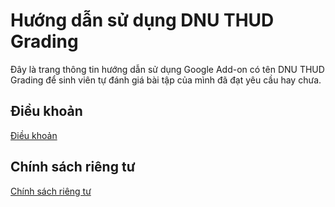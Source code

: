 # Hướng dẫn sử dụng DNU THUD Grading
Đây là trang thông tin hướng dẫn sử dụng Google Add-on có tên DNU THUD Grading để sinh viên tự đánh giá bài tập của mình đã đạt yêu cầu hay chưa.

## Điều khoản
[Điều khoản](terms.md)

## Chính sách riêng tư
[Chính sách riêng tư](privacy-policy.md)
